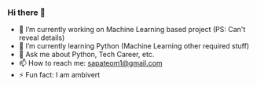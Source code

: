 ### Hi there 👋
 
<!--
**omsapate/omsapate** is a ✨ _special_ ✨ repository because its `README.md` (this file) appears on your GitHub profile -->
<!-- 👯 I’m looking to collaborate on ... - 🤔 I’m looking for help with ... - 😄 Pronouns: ... -->

- 🔭 I’m currently working on Machine Learning based project (PS: Can't reveal details)
- 🌱 I’m currently learning Python (Machine Learning other required stuff)
- 💬 Ask me about Python, Tech Career, etc.
- 📫 How to reach me: sapateom1@gmail.com
- ⚡ Fun fact: I am ambivert
